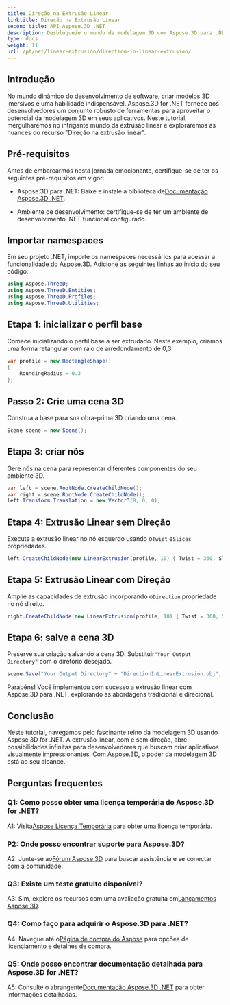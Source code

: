 ```yaml
---
title: Direção na Extrusão Linear
linktitle: Direção na Extrusão Linear
second_title: API Aspose.3D .NET
description: Desbloqueie o mundo da modelagem 3D com Aspose.3D para .NET. Aprenda a direção da extrusão linear, aumente a criatividade e crie aplicações envolventes sem esforço.
type: docs
weight: 11
url: /pt/net/linear-extrusion/direction-in-linear-extrusion/
---
```

## Introdução

No mundo dinâmico do desenvolvimento de software, criar modelos 3D imersivos é uma habilidade indispensável. Aspose.3D for .NET fornece aos desenvolvedores um conjunto robusto de ferramentas para aproveitar o potencial da modelagem 3D em seus aplicativos. Neste tutorial, mergulharemos no intrigante mundo da extrusão linear e exploraremos as nuances do recurso "Direção na extrusão linear".

## Pré-requisitos

Antes de embarcarmos nesta jornada emocionante, certifique-se de ter os seguintes pré-requisitos em vigor:

-  Aspose.3D para .NET: Baixe e instale a biblioteca de[Documentação Aspose.3D .NET](https://reference.aspose.com/3d/net/).

- Ambiente de desenvolvimento: certifique-se de ter um ambiente de desenvolvimento .NET funcional configurado.

## Importar namespaces

Em seu projeto .NET, importe os namespaces necessários para acessar a funcionalidade do Aspose.3D. Adicione as seguintes linhas ao início do seu código:

```csharp
using Aspose.ThreeD;
using Aspose.ThreeD.Entities;
using Aspose.ThreeD.Profiles;
using Aspose.ThreeD.Utilities;
```

## Etapa 1: inicializar o perfil base

Comece inicializando o perfil base a ser extrudado. Neste exemplo, criamos uma forma retangular com raio de arredondamento de 0,3.

```csharp
var profile = new RectangleShape()
{
    RoundingRadius = 0.3
};
```

## Passo 2: Crie uma cena 3D

Construa a base para sua obra-prima 3D criando uma cena.

```csharp
Scene scene = new Scene();
```

## Etapa 3: criar nós

Gere nós na cena para representar diferentes componentes do seu ambiente 3D.

```csharp
var left = scene.RootNode.CreateChildNode();
var right = scene.RootNode.CreateChildNode();
left.Transform.Translation = new Vector3(8, 0, 0);
```

## Etapa 4: Extrusão Linear sem Direção

 Execute a extrusão linear no nó esquerdo usando o`Twist` e`Slices` propriedades.

```csharp
left.CreateChildNode(new LinearExtrusion(profile, 10) { Twist = 360, Slices = 100 });
```

## Etapa 5: Extrusão Linear com Direção

 Amplie as capacidades de extrusão incorporando o`Direction` propriedade no nó direito.

```csharp
right.CreateChildNode(new LinearExtrusion(profile, 10) { Twist = 360, Slices = 100, Direction = new Vector3(0.3, 0.2, 1) });
```

## Etapa 6: salve a cena 3D

 Preserve sua criação salvando a cena 3D. Substituir`"Your Output Directory"` com o diretório desejado.

```csharp
scene.Save("Your Output Directory" + "DirectionInLinearExtrusion.obj", FileFormat.WavefrontOBJ);
```

Parabéns! Você implementou com sucesso a extrusão linear com Aspose.3D para .NET, explorando as abordagens tradicional e direcional.

## Conclusão

Neste tutorial, navegamos pelo fascinante reino da modelagem 3D usando Aspose.3D for .NET. A extrusão linear, com e sem direção, abre possibilidades infinitas para desenvolvedores que buscam criar aplicativos visualmente impressionantes. Com Aspose.3D, o poder da modelagem 3D está ao seu alcance.

## Perguntas frequentes

### Q1: Como posso obter uma licença temporária do Aspose.3D for .NET?

 A1: Visita[Aspose Licença Temporária](https://purchase.aspose.com/temporary-license/) para obter uma licença temporária.

### P2: Onde posso encontrar suporte para Aspose.3D?

 A2: Junte-se ao[Fórum Aspose.3D](https://forum.aspose.com/c/3d/18) para buscar assistência e se conectar com a comunidade.

### Q3: Existe um teste gratuito disponível?

 A3: Sim, explore os recursos com uma avaliação gratuita em[Lançamentos Aspose.3D](https://releases.aspose.com/).

### Q4: Como faço para adquirir o Aspose.3D para .NET?

 A4: Navegue até o[Página de compra do Aspose](https://purchase.aspose.com/buy) para opções de licenciamento e detalhes de compra.

### Q5: Onde posso encontrar documentação detalhada para Aspose.3D for .NET?

 A5: Consulte o abrangente[Documentação Aspose.3D .NET](https://reference.aspose.com/3d/net/) para obter informações detalhadas.